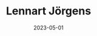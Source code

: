 ---
title: Lennart Jörgens
link : https://www.lekoarts.de/
tags: ["personal site", "web design"]
date: 2023-05-01
---